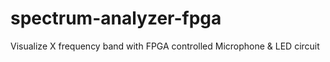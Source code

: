 # spectrum-analyzer-fpga
Visualize X frequency band with FPGA controlled Microphone &amp; LED circuit
